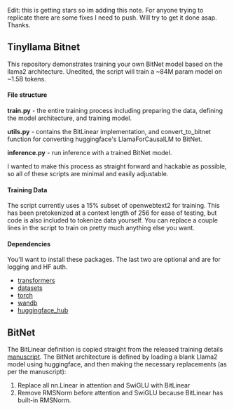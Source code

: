 Edit: this is getting stars so im adding this note. For anyone trying to replicate there are some fixes I need to push. Will try to get it done asap. Thanks.

## Tinyllama Bitnet
This repository demonstrates training your own BitNet model based on the llama2 architecture. Unedited, the script will train a ~84M param model on ~1.5B tokens.
#### File structure
**train.py** - the entire training process including preparing the data, defining the model architecture, and training model.

**utils.py** - contains the BitLinear implementation, and convert_to_bitnet function for converting huggingface's LlamaForCausalLM to BitNet.

**inference.py** - run inference with a trained BitNet model.

I wanted to make this process as straight forward and hackable as possible, so all of these scripts are minimal and easily adjustable.
#### Training Data
The script currently uses a 15% subset of openwebtext2 for training. This has been pretokenized at a context length of 256 for ease of testing, but code is also included to tokenize data yourself.
You can replace a couple lines in the script to train on pretty much anything else you want.
#### Dependencies
You'll want to install these packages. The last two are optional and are for logging and HF auth.
- [transformers](https://huggingface.co/docs/transformers/en/installation)
- [datasets](https://huggingface.co/docs/datasets/en/installation)
- [torch](https://pytorch.org/get-started/locally/)
- [wandb](https://docs.wandb.ai/quickstart)
- [huggingface_hub](https://huggingface.co/docs/huggingface_hub/en/installation)

## BitNet
The BitLinear definition is copied straight from the released training details [manuscript](https://github.com/microsoft/unilm/blob/master/bitnet/The-Era-of-1-bit-LLMs__Training_Tips_Code_FAQ.pdf).
The BitNet architecture is defined by loading a blank Llama2 model using huggingface, and then making the necessary replacements (as per the manuscript):
1. Replace all nn.Linear in attention and SwiGLU with BitLinear
2. Remove RMSNorm before attention and SwiGLU because BitLinear has built-in RMSNorm.
